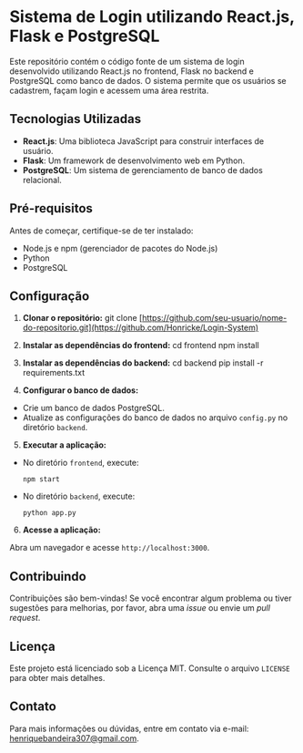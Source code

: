 # Sistema de Login utilizando React.js, Flask e PostgreSQL

Este repositório contém o código fonte de um sistema de login desenvolvido utilizando React.js no frontend, Flask no backend e PostgreSQL como banco de dados. O sistema permite que os usuários se cadastrem, façam login e acessem uma área restrita.

## Tecnologias Utilizadas

- **React.js**: Uma biblioteca JavaScript para construir interfaces de usuário.
- **Flask**: Um framework de desenvolvimento web em Python.
- **PostgreSQL**: Um sistema de gerenciamento de banco de dados relacional.

## Pré-requisitos

Antes de começar, certifique-se de ter instalado:

- Node.js e npm (gerenciador de pacotes do Node.js)
- Python
- PostgreSQL

## Configuração

1. **Clonar o repositório:**
git clone [https://github.com/seu-usuario/nome-do-repositorio.git](https://github.com/Honricke/Login-System)


2. **Instalar as dependências do frontend:**
cd frontend
npm install


3. **Instalar as dependências do backend:**
cd backend
pip install -r requirements.txt


4. **Configurar o banco de dados:**

- Crie um banco de dados PostgreSQL.
- Atualize as configurações do banco de dados no arquivo `config.py` no diretório `backend`.

5. **Executar a aplicação:**

- No diretório `frontend`, execute:

  ```
  npm start
  ```

- No diretório `backend`, execute:

  ```
  python app.py
  ```

6. **Acesse a aplicação:**

Abra um navegador e acesse `http://localhost:3000`.

## Contribuindo

Contribuições são bem-vindas! Se você encontrar algum problema ou tiver sugestões para melhorias, por favor, abra uma *issue* ou envie um *pull request*.

## Licença

Este projeto está licenciado sob a Licença MIT. Consulte o arquivo `LICENSE` para obter mais detalhes.

## Contato

Para mais informações ou dúvidas, entre em contato via e-mail: henriquebandeira307@gmail.com.

